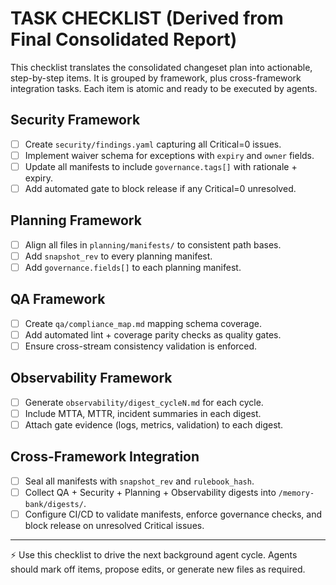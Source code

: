 # TASK CHECKLIST (Derived from Final Consolidated Report)

This checklist translates the consolidated changeset plan into actionable, step-by-step items. It is grouped by framework, plus cross-framework integration tasks. Each item is atomic and ready to be executed by agents.

## Security Framework
- [ ] Create `security/findings.yaml` capturing all Critical=0 issues.
- [ ] Implement waiver schema for exceptions with `expiry` and `owner` fields.
- [ ] Update all manifests to include `governance.tags[]` with rationale + expiry.
- [ ] Add automated gate to block release if any Critical=0 unresolved.

## Planning Framework
- [ ] Align all files in `planning/manifests/` to consistent path bases.
- [ ] Add `snapshot_rev` to every planning manifest.
- [ ] Add `governance.fields[]` to each planning manifest.

## QA Framework
- [ ] Create `qa/compliance_map.md` mapping schema coverage.
- [ ] Add automated lint + coverage parity checks as quality gates.
- [ ] Ensure cross-stream consistency validation is enforced.

## Observability Framework
- [ ] Generate `observability/digest_cycleN.md` for each cycle.
- [ ] Include MTTA, MTTR, incident summaries in each digest.
- [ ] Attach gate evidence (logs, metrics, validation) to each digest.

## Cross-Framework Integration
- [ ] Seal all manifests with `snapshot_rev` and `rulebook_hash`.
- [ ] Collect QA + Security + Planning + Observability digests into `/memory-bank/digests/`.
- [ ] Configure CI/CD to validate manifests, enforce governance checks, and block release on unresolved Critical issues.

---
⚡ Use this checklist to drive the next background agent cycle. Agents should mark off items, propose edits, or generate new files as required.

